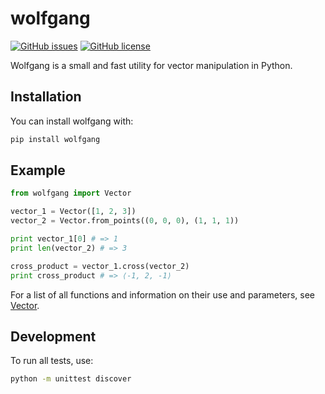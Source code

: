 # wolfgang

[![GitHub issues](https://img.shields.io/github/issues/Cisplatin/wolfgang.svg)](https://github.com/Cisplatin/wolfgang/issues)
[![GitHub license](https://img.shields.io/badge/license-MIT-blue.svg)](https://raw.githubusercontent.com/Cisplatin/wolfgang/master/LICENSE)

Wolfgang is a small and fast utility for vector manipulation in Python.

## Installation

You can install wolfgang with:

```bash
pip install wolfgang
```

## Example

```python
from wolfgang import Vector

vector_1 = Vector([1, 2, 3])
vector_2 = Vector.from_points((0, 0, 0), (1, 1, 1))

print vector_1[0] # => 1
print len(vector_2) # => 3

cross_product = vector_1.cross(vector_2)
print cross_product # => ⟨-1, 2, -1⟩
```

For a list of all functions and information on their use and parameters, see [Vector](<https://github.com/Cisplatin/wolfgang/blob/master/wolfgang/vector.py>).

## Development

To run all tests, use:

```bash
python -m unittest discover
```
